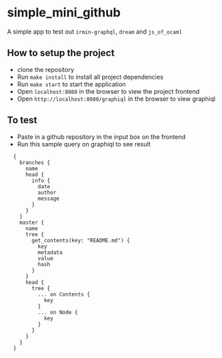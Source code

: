 # simple_mini_github

A simple app to test out `irmin-graphql`, `dream` and `js_of_ocaml`

## How to setup the project
- clone the repository
- Run `make install` to install all project dependencies
- Run `make start` to start the application 
- Open `localhost:8080` in the browser to view the project frontend
- Open `http://localhost:8080/graphiql` in the browser to view graphiql

## To test
- Paste in a github repository in the input box on the frontend
- Run this sample query on graphiql to see result 
```
  {
    branches {
      name
      head {
        info {
          date
          author
          message
        }
      }
    }
    master {
      name
      tree {
        get_contents(key: "README.md") {
          key
          metadata
          value
          hash
        }
      }
      head {
        tree {
          ... on Contents {
            key
          }
          ... on Node {
            key
          }
        }
      }
    }
  }
```